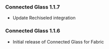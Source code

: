 ### Connected Glass 1.1.7
- Update Rechiseled integration

### Connected Glass 1.1.6
- Initial release of Connected Glass for Fabric
